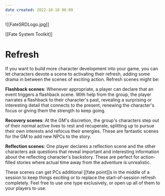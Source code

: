 ```yaml
---
date created: 2022-10-18 08:09
---
```


![[FateSRDLogo.jpg]]

[[Fate System Toolkit]]

# Refresh

If you want to build more character development into your game, you can
let characters devote a scene to activating their refresh, adding some
drama in between the scenes of exciting action. Refresh scenes might be:

**Flashback scenes**: Whenever appropriate, a player can declare that an
event triggers a flashback scene. With help from the group, the player
narrates a flashback to their character's past, revealing a surprising
or interesting detail that connects to the present, renewing the
character's focus or giving them the strength to keep going.

**Recovery scenes**: At the GM's discretion, the group's characters step
out of their normal active lives to rest and recuperate, splitting up to
pursue their own interests and refocus their energies. These are
fantastic scenes for the GM to add new NPCs to the story.

**Reflection scenes**: One player declares a reflection scene and the
other characters ask questions that reveal important and interesting
information about the reflecting character's backstory. These are
perfect for action-filled stories where actual time away from the
adventure is unrealistic.

These scenes can get PCs additional [[fate point]]s in the middle of a
session to keep things exciting or to replace the start-of-session
refresh completely. Feel free to use one type exclusively, or open up
all of them to your players to use.

